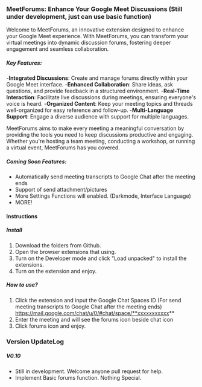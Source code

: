 ### MeetForums: Enhance Your Google Meet Discussions (Still under development, just can use basic function)

Welcome to MeetForums, an innovative extension designed to enhance your Google Meet experience. With MeetForums, you can transform your virtual meetings into dynamic discussion forums, fostering deeper engagement and seamless collaboration.

##### Key Features:
-**Integrated Discussions**: Create and manage forums directly within your Google Meet interface.
-**Enhanced Collaboration**: Share ideas, ask questions, and provide feedback in a structured environment.
-**Real-Time Interaction**: Facilitate live discussions during meetings, ensuring everyone's voice is heard.
-**Organized Content**: Keep your meeting topics and threads well-organized for easy reference and follow-up.
-**Multi-Language Support**: Engage a diverse audience with support for multiple languages.

MeetForums aims to make every meeting a meaningful conversation by providing the tools you need to keep discussions productive and engaging. Whether you're hosting a team meeting, conducting a workshop, or running a virtual event, MeetForums has you covered.

##### Coming Soon Features:
- Automatically send meeting transcripts to Google Chat after the meeting ends
- Support of send attachment/pictures
- More Settings Functions will enabled. (Darkmode, Interface Language)
- MORE!

#### Instructions
##### Install
1. Download the folders from Github.
2. Open the browser extensions that using.
3. Turn on the Developer mode and click "Load unpacked" to install the extensions.
4. Turn on the extension and enjoy.

##### How to use?
1. Click the extension and input the Google Chat Spaces ID (For send meeting transcripts to Google Chat after the meeting ends)
   https://mail.google.com/chat/u/0/#chat/space/**xxxxxxxxxxx**
2. Enter the meeting and will see the forums icon beside chat icon
3. Click forums icon and enjoy.

### Version UpdateLog
##### V0.10
- Still in development. Welcome anyone pull request for help.
- Implement Basic forums function. Nothing Special.
